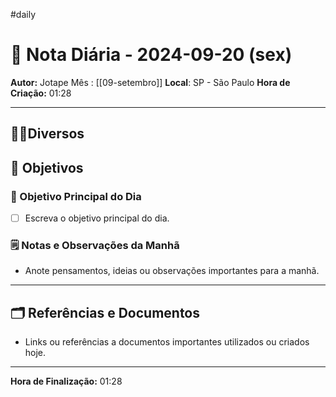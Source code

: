 #daily
# 📅 Nota Diária - 2024-09-20 (sex)

**Autor:** Jotape
Mês : [[09-setembro]]
**Local**: SP - São Paulo
**Hora de Criação:** 01:28

---
## 🤝🏻Diversos

## 🌄 Objetivos
### 🎯 Objetivo Principal do Dia
- [ ] Escreva o objetivo principal do dia.

### 🗒️ Notas e Observações da Manhã
- Anote pensamentos, ideias ou observações importantes para a manhã.
---
## 🗂️ Referências e Documentos
- Links ou referências a documentos importantes utilizados ou criados hoje.

---

**Hora de Finalização:** 01:28
